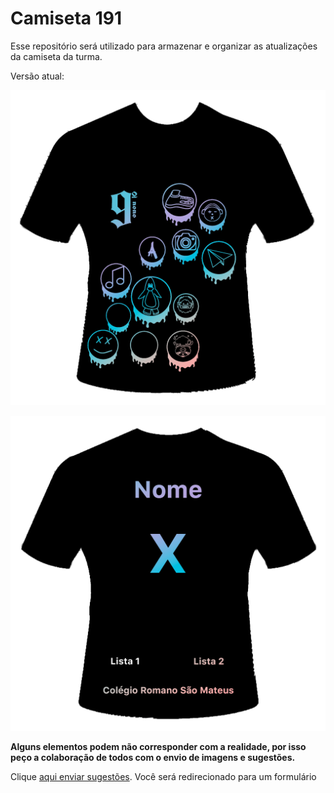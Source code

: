 # Camiseta 191

Esse repositório será utilizado para armazenar e organizar as atualizações da camiseta da turma.

Versão atual:

![Imagem Frente](Frente_Bolhas_Derretidas_Colorido.png)

![Imagem Costas](Costas_Colorido.png)

__**Alguns elementos podem não corresponder com a realidade, por isso peço a colaboração de todos com o envio de imagens e sugestões.**__

Clique [aqui enviar sugestões](https://forms.gle/YaNrParajXheVwvp7). Você será redirecionado para um formulário
